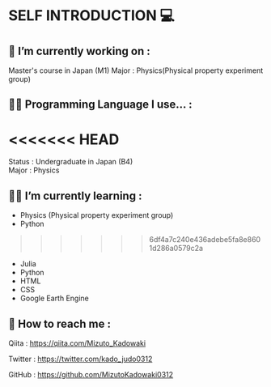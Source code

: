 # SELF INTRODUCTION 💻

## 🏢 I’m currently working on :

Master's course in Japan (M1)
Major : Physics(Physical property experiment group)

## 👨‍🎓 Programming Language I use... :

<<<<<<< HEAD
=======
Status : Undergraduate in Japan (B4) <br>
Major : Physics

## 👨‍🎓 I’m currently learning : 

- Physics (Physical property experiment group)
- Python
>>>>>>> 6df4a7c240e436adebe5fa8e8601d286a0579c2a
- Julia
- Python
- HTML
- CSS
- Google Earth Engine

## 👨 How to reach me : 
Qiita : https://qiita.com/Mizuto_Kadowaki

Twitter : https://twitter.com/kado_judo0312

GitHub : https://github.com/MizutoKadowaki0312

